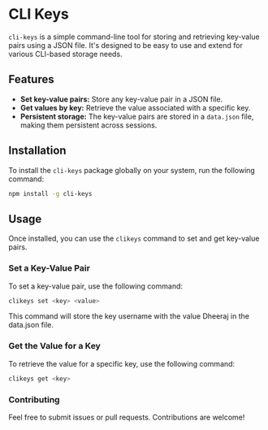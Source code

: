 # CLI Keys

`cli-keys` is a simple command-line tool for storing and retrieving key-value pairs using a JSON file. It's designed to be easy to use and extend for various CLI-based storage needs.

## Features

- **Set key-value pairs:** Store any key-value pair in a JSON file.
- **Get values by key:** Retrieve the value associated with a specific key.
- **Persistent storage:** The key-value pairs are stored in a `data.json` file, making them persistent across sessions.

## Installation

To install the `cli-keys` package globally on your system, run the following command:

```bash
npm install -g cli-keys
```
## Usage

Once installed, you can use the `clikeys` command to set and get key-value pairs.

### Set a Key-Value Pair

To set a key-value pair, use the following command:

```bash
clikeys set <key> <value>
```
This command will store the key username with the value Dheeraj in the data.json file.

### Get the Value for a Key

To retrieve the value for a specific key, use the following command:

```bash
clikeys get <key>
```
### Contributing
Feel free to submit issues or pull requests. Contributions are welcome!


